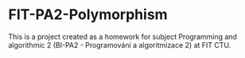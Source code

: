 # FIT-PA2-Polymorphism
This is a project created as a homework for subject Programming and algorithmic 2 (BI-PA2 - Programování a algoritmizace 2) at FIT CTU.
